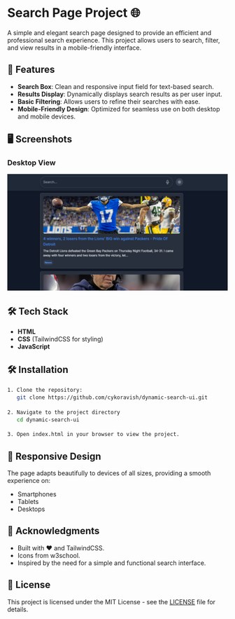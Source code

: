 # Search Page Project 🌐

A simple and elegant search page designed to provide an efficient and professional search experience. This project allows users to search, filter, and view results in a mobile-friendly interface.

## 🚀 Features

- **Search Box**: Clean and responsive input field for text-based search.
- **Results Display**: Dynamically displays search results as per user input.
- **Basic Filtering**: Allows users to refine their searches with ease.
- **Mobile-Friendly Design**: Optimized for seamless use on both desktop and mobile devices.

## 🖥️ Screenshots

### Desktop View
![Desktop Screenshot](assets/screenshot.png)

## 🛠️ Tech Stack

- **HTML**
- **CSS** (TailwindCSS for styling)
- **JavaScript**

## 🛠️ Installation

```bash
1. Clone the repository:
   git clone https://github.com/cykoravish/dynamic-search-ui.git

2. Navigate to the project directory
   cd dynamic-search-ui

3. Open index.html in your browser to view the project.
```

## 📱 Responsive Design

The page adapts beautifully to devices of all sizes, providing a smooth experience on:

   - Smartphones
   - Tablets
   - Desktops

## 🙌 Acknowledgments

   - Built with ❤️ and TailwindCSS.
   - Icons from w3school.
   - Inspired by the need for a simple and functional search interface.

## 📝 License

This project is licensed under the MIT License - see the [LICENSE](LICENSE) file for details.
